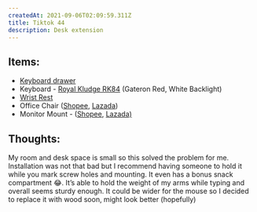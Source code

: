 ```yaml
---
createdAt: 2021-09-06T02:09:59.311Z
title: Tiktok 44
description: Desk extension
---
```

## Items:

* [Keyboard drawer](https://c.lazada.com.ph/t/c.0I39wB?url=https%3A%2F%2Fwww.lazada.com.ph%2Fproducts%2Fkeyboard-tray-with-slide-i1893349593-s8033362912.html&sub_aff_id=site)
* Keyboard - [Royal Kludge RK84](https://shp.ee/j634u2t) (Gateron Red, White Backlight)
* [Wrist Rest](https://shp.ee/psc97gt)
* Office Chair ([Shopee](https://shp.ee/igqnu8t), [Lazada](https://c.lazada.com.ph/t/c.0rSHfP?url=https%3A%2F%2Fwww.lazada.com.ph%2Fproducts%2Fwwwcom-office-chair-mesh-computer-chair-with-lumbar-support-armrest-mid-back-rolling-swivel-adjustable-i1653830630-s7107774799.html&sub_aff_id=site))
* Monitor Mount - ([Shopee](https://shp.ee/pgu7wxj), [Lazada)](https://c.lazada.com.ph/t/c.0I3zvK?url=https%3A%2F%2Fwww.lazada.com.ph%2Fproducts%2F14-42-cantilever-type-extend-swivel-and-revolve-monitor-tv-wall-mount-bracket-14-19-24-32-40-42-cp301-i261889054-s361814195.html&sub_aff_id=site)

## Thoughts:

My room and desk space is small so this solved the problem for me. Installation was not that bad but I recommend having someone to hold it while you mark screw holes and mounting. It even has a bonus snack compartment 😂. It’s able to hold the weight of my arms while typing and overall seems sturdy enough. It could be wider for the mouse so I decided to replace it with wood soon, might look better (hopefully)